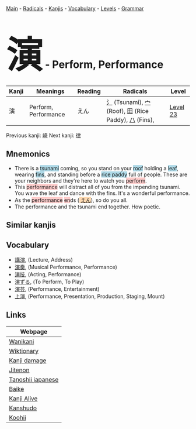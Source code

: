 <style> bigfont {font-size: 100px}</style>
[Main](../index.md) -
[Radicals](../radicals.md) -
[Kanjis](../kanjis.md) -
[Vocabulary](../vocabulary.md) -
[Levels](../levels.md) -
[Grammar](../grammar.md)
# <bigfont> 演</bigfont> - Perform, Performance 

| Kanji | Meanings | Reading | Radicals | Level |
| --- | --- | --- | --- | --- |
| 演 | Perform, Performance | えん | [氵](../radicals/氵.md) (Tsunami), [宀](../radicals/宀.md) (Roof), [田](../radicals/田.md) (Rice Paddy), [ハ](../radicals/ハ.md) (Fins),  | [Level 23](../levels/wk_level23.md) |

Previous kanji: [崎](崎.md) Next kanji: [律](律.md) 

## Mnemonics
 * There is a <span style="background-color:#ADD8E6"> tsunami</span> coming, so you stand on your <span style="background-color:#ADD8E6"> roof</span> holding a <span style="background-color:#ADD8E6"> leaf</span>, wearing <span style="background-color:#ADD8E6"> fins</span>, and standing before a <span style="background-color:#ADD8E6"> rice paddy</span> full of people. These are your neighbors and they're here to watch you <span style="background-color:#ffcccb"> perform</span>.
* This <span style="background-color:#ffcccb"> performance</span> will distract all of you from the impending tsunami. You wave the leaf and dance with the fins. It's a wonderful performance.
* As the <span style="background-color:#ffcccb"> performance</span> <span style="background-color:#ffcccb"> en</span>ds (<span style="background-color:#fed8b1"> [えん](https://jisho.org/search/えん)</span>), so do you all.
* The performance and the tsunami end together. How poetic.


## Similar kanjis
 


## Vocabulary
 * [講演](../vocabulary/演.md), (Lecture, Address)
* [演奏](../vocabulary/演.md), (Musical Performance, Performance)
* [演技](../vocabulary/演.md), (Acting, Performance)
* [演ずる](../vocabulary/演.md), (To Perform, To Play)
* [演芸](../vocabulary/演.md), (Performance, Entertainment)
* [上演](../vocabulary/演.md), (Performance, Presentation, Production, Staging, Mount)



## Links 

| Webpage |
| --- |
| [Wanikani          ](https://www.wanikani.com/kanji/演) |
| [Wiktionary        ](https://en.wiktionary.org/wiki/演) |
| [Kanji damage      ](http://www.kanjidamage.com/kanji/search?utf8=✓&q=演) |
| [Jitenon           ](https://jitenon.com/kanji/演) |
| [Tanoshii japanese ](https://www.tanoshiijapanese.com/dictionary/kanji.cfm?k=演) |
| [Baike             ](https://baike.baidu.com/item/演) |
| [Kanji Alive       ](https://app.kanjialive.com/演) |
| [Kanshudo          ](https://www.kanshudo.com/searchmn?q=演) |
| [Koohii            ](https://kanji.koohii.com/study/kanji/演) |
